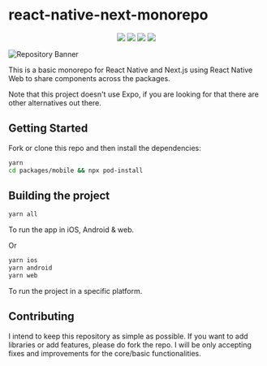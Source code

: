 # react-native-next-monorepo

<p align="center">
  <img src="https://img.shields.io/badge/-React Native-gray" />
  <img src="https://img.shields.io/badge/-Next.js-green" />
  <img src="https://img.shields.io/badge/-Monorepo-blue" />
  <img src="https://img.shields.io/badge/-React Native Web-red" />
</p>

![Repository Banner](https://i.imgur.com/wPdflX8.png[/img])

This is a basic monorepo for React Native and Next.js using React Native Web to share components across the packages.

Note that this project doesn't use Expo, if you are looking for that there are other alternatives out there.

## Getting Started

Fork or clone this repo and then install the dependencies:

```bash
yarn
cd packages/mobile && npx pod-install
```

## Building the project

```bash
yarn all
```

To run the app in iOS, Android & web.

Or

```bash
yarn ios
yarn android
yarn web
```

To run the project in a specific platform.

## Contributing

I intend to keep this repository as simple as possible. If you want to add libraries or add features, please do fork the repo. I will be only accepting fixes and improvements for the core/basic functionalities.
